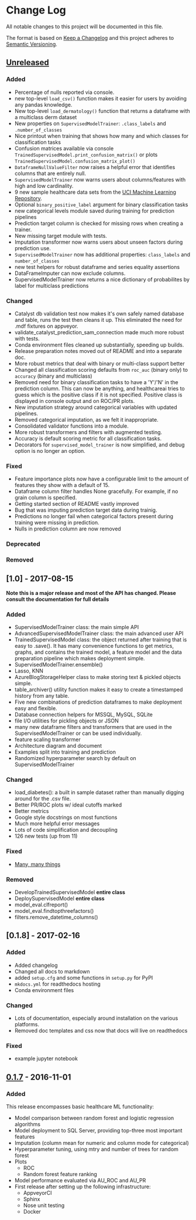 # Change Log

All notable changes to this project will be documented in this file.

The format is based on [Keep a Changelog](http://keepachangelog.com/) 
and this project adheres to [Semantic Versioning](http://semver.org/).

## [Unreleased]

### Added

- Percentage of nulls reported via console.
- new top-level `load_csv()` function makes it easier for users by avoiding any pandas knowledge.
- New top-level `load_dermatology()` function that returns a dataframe with a multiclass derm dataset
- New properties on `SupervisedModelTrainer`: `.class_labels` and `.number_of_classes`
- Nice printout when training that shows how many and which classes for classification tasks
- Confusion matrices available via console `TrainedSupervisedModel.print_confusion_matrix()`
    or plots `TrainedSupervisedModel.confusion_matrix_plot()`
- `DataframeNullValueFilter` now raises a helpful error that identifies columns that are entirely null.
- `SupervisedModelTrainer` now warns users about columns/features with high and low cardinality.
- 9 new sample healthcare data sets from the [UCI Machine Learning Repository](https://archive.ics.uci.edu/ml/datasets.html).
- Optional `binary_positive_label` argument for binary classification tasks
- new categorical levels module saved during training for prediction pipelines
- Prediction target column is checked for missing rows when creating a trainer.
- New missing target module with tests.
- Imputation transformer now warns users about unseen factors during prediction use.
- `SupervisedModelTrainer` now has additional properties: `class_labels` and `number_of_classes`
- new test helpers for robust dataframe and series equality assertions
- DataFrameImputer can now exclude columns.
- SupervisedModelTrainer now returns a nice dictionary of probabilites by label for multiclass predictions

### Changed

- Catalyst db validation test now makes it's own safely named database and table, runs the test then cleans it up. This
eliminated the need for .mdf fixtures on appveyor.
- validate_catalyst_prediction_sam_connection made much more robust with tests.
- Conda environment files cleaned up substantially, speeding up builds.
- Release preparation notes moved out of README and into a separate doc.
- More robust metrics that deal with binary or multi-class support better
- Changed all classification scoring defaults from `roc_auc` (binary only) to `accuracy` (binary and multiclass)
- Removed need for binary classification tasks to have a 'Y'/'N' in the
prediction column. This can now be anything, and healthcareai tries to guess
which is the positive class if it is not specified. Positive class is displayed
in console output and on ROC/PR plots.
- New imputation strategy around categorical variables with updated pipelines.
- Removed categorical imputation, as we felt it inappropriate.
- Consolidated validator functions into a module.
- More robust transformers and filters with augmented testing.
- Accuracy is default scoring metric for all classification tasks.
- Decorators for `supervised_model_trainer` is now simplified, and debug option is no longer an option.

### Fixed

- Feature importance plots now have a configurable limit to the amount of features they show with a default of 15.
- Dataframe column filter handles None gracefully. For example, if no grain column is specified.
- Getting started section of README vastly improved
- Bug that was imputing prediction target data during trainig.
- Predictions no longer fail when categorical factors present during training were missing in prediction.
- Nulls in prediction column are now removed

### Deprecated

### Removed

## [1.0] - 2017-08-15

**Note this is a major release and most of the API has changed. Please consult the documentation for full details**

### Added

- SupervisedModelTrainer class: the main simple API
- AdvancedSupervisedModelTrainer class: the main advanced user API
- TrainedSupervisedModel class: the object returned after training that is easy to .save(). It has many convenience functions to get metrics, graphs, and contains the trained model, a feature model and the data preparation pipeline which makes deployment simple.
- SupervisedModelTrainer.ensemble()
- Lasso, KNN
- AzureBlogStorageHelper class to make storing text & pickled objects simple.
- table_archiver() utility function makes it easy to create a timestamped history from any table.
- Five new combinations of prediction dataframes to make deployment easy and flexible.
- Database connection helpers for MSSQL, MySQL, SQLite
- file I/O utilities for pickling objects or JSON
- many new dataframe filters and transformers that are used in the SupervisedModelTrainer or can be used individually.
- feature scaling transformer
- Architecture diagram and document
- Examples split into training and prediction
- Randomized hyperparameter search by default on SupervisedModelTrainer

### Changed

- load_diabetes(): a built in sample dataset rather than manually digging around for the .csv file.
- Better PR/ROC plots w/ ideal cutoffs marked
- Better metrics
- Google style docstrings on most functions
- Much more helpful error messages
- Lots of code simplification and decoupling
- 126 new tests (up from 11)

### Fixed

- [Many, many things](https://github.com/HealthCatalyst/healthcareai-py/issues/163)

### Removed

- DevelopTrainedSupervisedModel **entire class**
- DeploySupervisedModel **entire class**
- model_eval.clfreport()
- model_eval.findtopthreefactors()
- filters.remove_datetime_columns()

## [0.1.8] - 2017-02-16

### Added

- Added changelog
- Changed all docs to markdown
- added `setup.cfg` and some functions in `setup.py` for PyPI
- `mkdocs.yml` for readthedocs hosting
- Conda environment files

### Changed

- Lots of documentation, especially around installation on the various platforms.
- Removed doc templates and css now that docs will live on readthedocs

### Fixed

- example jupyter notebook

## [0.1.7] - 2016-11-01

### Added

This release encompasses basic healthcare ML functionality:

- Model comparison between random forest and logistic regression algorithms
- Model deployment to SQL Server, providing top-three most important features
- Imputation (column mean for numeric and column mode for categorical)
- Hyperparameter tuning, using mtry and number of trees for random forest
- Plots
    - ROC 
    - Random forest feature ranking
- Model performance evaluated via AU_ROC and AU_PR
- First release after setting up the following infrastructure:
    - AppveyorCI
    - Sphinx
    - Nose unit testing
    - Docker

[Unreleased]: https://github.com/HealthCatalyst/healthcareai-py/compare/v0.1.7...HEAD
[0.1.7]: https://github.com/HealthCatalyst/healthcareai-py/releases/tag/v0.1.7-beta